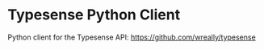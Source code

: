 # Typesense Python Client

Python client for the Typesense API: https://github.com/wreally/typesense


